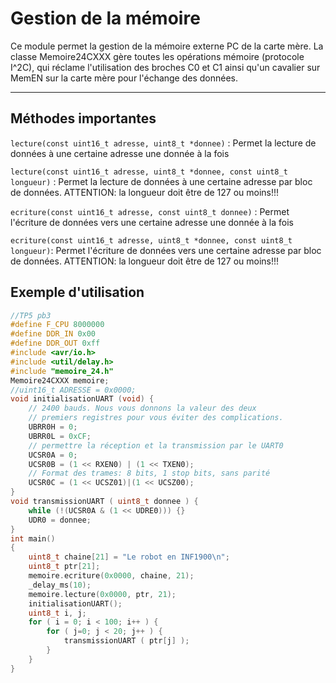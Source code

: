<h1>Gestion de la mémoire</h1>

Ce module permet la gestion de la mémoire externe PC de la carte mère. La classe Memoire24CXXX
gère toutes les opérations mémoire (protocole I^2C), qui réclame l'utilisation des broches C0 et C1
ainsi qu'un cavalier sur MemEN sur la carte mère pour l'échange des données.
<hr>

## Méthodes importantes
`lecture(const uint16_t adresse, uint8_t *donnee)` : Permet la lecture de données à une certaine adresse une donnée à la fois

`lecture(const uint16_t adresse, uint8_t *donnee, const uint8_t longueur)` : Permet la lecture de données à une certaine adresse par bloc de données. ATTENTION: la longueur doit être de 127 ou moins!!!


`ecriture(const uint16_t adresse, const uint8_t donnee)` : Permet l'écriture de données vers une certaine adresse une donnée à la fois

`ecriture(const uint16_t adresse, uint8_t *donnee, const uint8_t longueur)`: Permet l'écriture de données vers une certaine adresse par bloc de données. ATTENTION: la longueur doit être de 127 ou moins!!!

<h2>Exemple d'utilisation</h2>

```cpp
//TP5 pb3
#define F_CPU 8000000
#define DDR_IN 0x00
#define DDR_OUT 0xff
#include <avr/io.h> 
#include <util/delay.h> 
#include "memoire_24.h"
Memoire24CXXX memoire;
//uint16_t ADRESSE = 0x0000;
void initialisationUART (void) {
    // 2400 bauds. Nous vous donnons la valeur des deux
    // premiers registres pour vous éviter des complications.
    UBRR0H = 0;
    UBRR0L = 0xCF;
    // permettre la réception et la transmission par le UART0               
    UCSR0A = 0;
    UCSR0B = (1 << RXEN0) | (1 << TXEN0);
    // Format des trames: 8 bits, 1 stop bits, sans parité
    UCSR0C = (1 << UCSZ01)|(1 << UCSZ00);
}
void transmissionUART ( uint8_t donnee ) {
    while (!(UCSR0A & (1 << UDRE0))) {}
    UDR0 = donnee;
}
int main()
{
    uint8_t chaine[21] = "Le robot en INF1900\n";
    uint8_t ptr[21];
    memoire.ecriture(0x0000, chaine, 21);
    _delay_ms(10);
    memoire.lecture(0x0000, ptr, 21);
    initialisationUART();
    uint8_t i, j;
    for ( i = 0; i < 100; i++ ) {
        for ( j=0; j < 20; j++ ) {
            transmissionUART ( ptr[j] );
        }
    }
}
```
